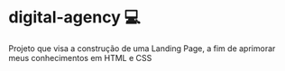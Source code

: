 # digital-agency 💻
Projeto que visa a construção de uma Landing Page, a fim de aprimorar meus conhecimentos em HTML e CSS
